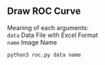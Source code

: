 ## Draw ROC Curve

Meaning of each arguments:<br>
```data``` Data File with Excel Format <br>
```name``` Image Name <br>
```
python3 roc.py data name
```
